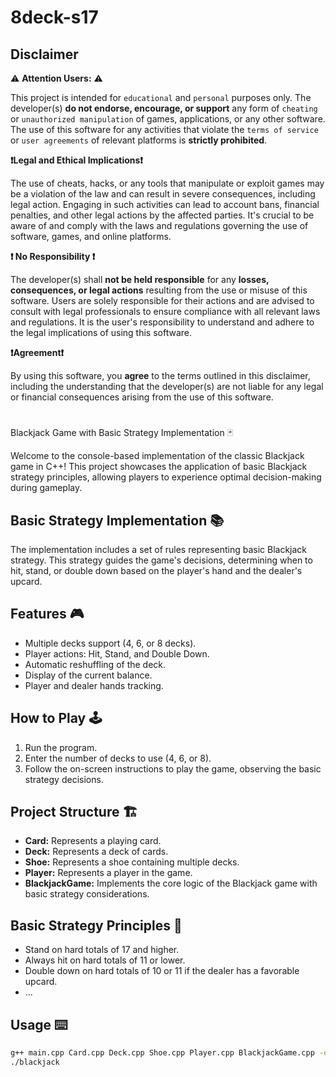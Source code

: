 # 8deck-s17

## Disclaimer

⚠️ **Attention Users:** ⚠️

This project is intended for `educational` and `personal` purposes only. The developer(s) **do not endorse, encourage, or support** any form of `cheating` or `unauthorized manipulation` of games, applications, or any other software. The use of this software for any activities that violate the `terms of service` or `user agreements` of relevant platforms is **strictly prohibited**.

**❗Legal and Ethical Implications❗**

The use of cheats, hacks, or any tools that manipulate or exploit games may be a violation of the law and can result in severe consequences, including legal action. Engaging in such activities can lead to account bans, financial penalties, and other legal actions by the affected parties. It's crucial to be aware of and comply with the laws and regulations governing the use of software, games, and online platforms.

**❗ No Responsibility ❗**

The developer(s) shall **not be held responsible** for any **losses, consequences, or legal actions** resulting from the use or misuse of this software. Users are solely responsible for their actions and are advised to consult with legal professionals to ensure compliance with all relevant laws and regulations. It is the user's responsibility to understand and adhere to the legal implications of using this software.

**❗Agreement❗**

By using this software, you **agree** to the terms outlined in this disclaimer, including the understanding that the developer(s) are not liable for any legal or financial consequences arising from the use of this software.
#
# 
Blackjack Game with Basic Strategy Implementation 🃏

Welcome to the console-based implementation of the classic Blackjack game in C++! This project showcases the application of basic Blackjack strategy principles, allowing players to experience optimal decision-making during gameplay.

## Basic Strategy Implementation 📚

The implementation includes a set of rules representing basic Blackjack strategy. This strategy guides the game's decisions, determining when to hit, stand, or double down based on the player's hand and the dealer's upcard.

## Features 🎮

- Multiple decks support (4, 6, or 8 decks).
- Player actions: Hit, Stand, and Double Down.
- Automatic reshuffling of the deck.
- Display of the current balance.
- Player and dealer hands tracking.

## How to Play 🕹️

1. Run the program.
2. Enter the number of decks to use (4, 6, or 8).
3. Follow the on-screen instructions to play the game, observing the basic strategy decisions.

## Project Structure 🏗️

- **Card:** Represents a playing card.
- **Deck:** Represents a deck of cards.
- **Shoe:** Represents a shoe containing multiple decks.
- **Player:** Represents a player in the game.
- **BlackjackGame:** Implements the core logic of the Blackjack game with basic strategy considerations.

## Basic Strategy Principles 🧠

- Stand on hard totals of 17 and higher.
- Always hit on hard totals of 11 or lower.
- Double down on hard totals of 10 or 11 if the dealer has a favorable upcard.
- ...

## Usage ⌨️

```bash
g++ main.cpp Card.cpp Deck.cpp Shoe.cpp Player.cpp BlackjackGame.cpp -o blackjack
./blackjack
